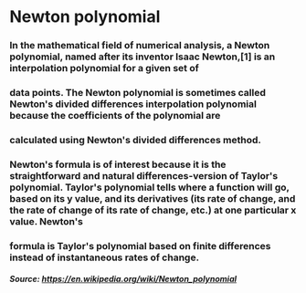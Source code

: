 # Newton polynomial
### In the mathematical field of numerical analysis, a Newton polynomial, named after its inventor Isaac Newton,[1] is an interpolation polynomial for a given set of 
### data points. The Newton polynomial is sometimes called Newton's divided differences interpolation polynomial because the coefficients of the polynomial are 
### calculated using Newton's divided differences method. 
### Newton's formula is of interest because it is the straightforward and natural differences-version of Taylor's polynomial. Taylor's polynomial tells where a function will go, based on its y value, and its derivatives (its rate of change, and the rate of change of its rate of change, etc.) at one particular x value. Newton's 
### formula is Taylor's polynomial based on finite differences instead of instantaneous rates of change. 

##### Source: https://en.wikipedia.org/wiki/Newton_polynomial
